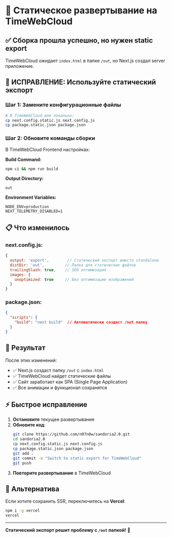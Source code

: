 # 🎯 Статическое развертывание на TimeWebCloud

## ✅ Сборка прошла успешно, но нужен static export

TimeWebCloud ожидает `index.html` в папке `/out`, но Next.js создал server приложение.

## 🔧 ИСПРАВЛЕНИЕ: Используйте статический экспорт

### Шаг 1: Замените конфигурационные файлы

```bash
# В TimeWebCloud или локально:
cp next.config.static.js next.config.js
cp package.static.json package.json
```

### Шаг 2: Обновите команды сборки

В TimeWebCloud Frontend настройках:

**Build Command:**
```bash
npm ci && npm run build
```

**Output Directory:** 
```
out
```

**Environment Variables:**
```
NODE_ENV=production
NEXT_TELEMETRY_DISABLED=1
```

## 📋 Что изменилось

### next.config.js:
```javascript
{
  output: 'export',        // Статический экспорт вместо standalone
  distDir: 'out',         // Папка для статических файлов
  trailingSlash: true,    // SEO оптимизация
  images: {
    unoptimized: true     // Без оптимизации изображений
  }
}
```

### package.json:
```json
{
  "scripts": {
    "build": "next build"  // Автоматически создаст /out папку
  }
}
```

## 🎯 Результат

После этих изменений:
- ✅ Next.js создаст папку `/out` с `index.html`
- ✅ TimeWebCloud найдет статические файлы
- ✅ Сайт заработает как SPA (Single Page Application)
- ✅ Все анимации и функционал сохранятся

## ⚡ Быстрое исправление

1. **Остановите** текущее развертывание
2. **Обновите код**:
   ```bash
   git clone https://github.com/n07n0w/sandoria2.0.git
   cd sandoria2.0
   cp next.config.static.js next.config.js
   cp package.static.json package.json
   git add .
   git commit -m "Switch to static export for TimeWebCloud"
   git push
   ```
3. **Повторите развертывание** в TimeWebCloud

## 🔄 Альтернатива

Если хотите сохранить SSR, переключитесь на **Vercel**:
```bash
npm i -g vercel
vercel
```

---

**Статический экспорт решит проблему с `/out` папкой!** 🚀 
